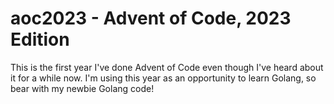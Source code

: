 # aoc2023 - Advent of Code, 2023 Edition

This is the first year I've done Advent of Code even though I've heard about it for a while now. I'm using this year as an opportunity to learn Golang, so bear with my newbie Golang code!
